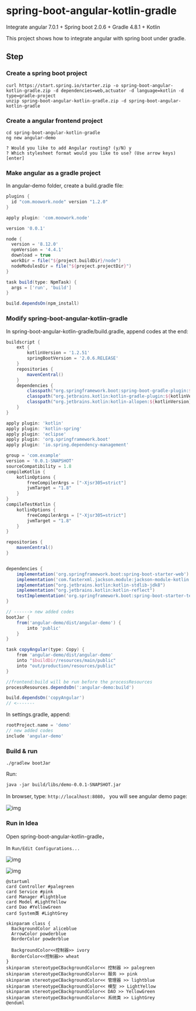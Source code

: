 # spring-boot-angular-kotlin-gradle

Integrate angular 7.0.1 + Spring boot 2.0.6 + Gradle 4.8.1 + Kotlin

This project shows how to integrate angular with spring boot under gradle.

## Step

### Create a spring boot project

```shell
curl https://start.spring.io/starter.zip -o spring-boot-angular-kotlin-gradle.zip -d dependencies=web,actuator -d language=kotlin -d type=gradle-project
unzip spring-boot-angular-kotlin-gradle.zip -d spring-boot-angular-kotlin-gradle
```

### Create a angular frontend project

```shell
cd spring-boot-angular-kotlin-gradle
ng new angular-demo
```

```shell
? Would you like to add Angular routing? (y/N) y
? Which stylesheet format would you like to use? (Use arrow keys) [enter]
```

### Make angular as a gradle project

In angular-demo folder, create a build.gradle file:

```groovy
plugins {
  id "com.moowork.node" version "1.2.0"
}

apply plugin: 'com.moowork.node'

version '0.0.1'

node {
  version = '8.12.0'
  npmVersion = '4.4.1'
  download = true
  workDir = file("${project.buildDir}/node")
  nodeModulesDir = file("${project.projectDir}")
}

task build(type: NpmTask) {
  args = ['run', 'build']
}

build.dependsOn(npm_install)
```

### Modify spring-boot-angular-kotlin-gradle

In spring-boot-angular-kotlin-gradle/build.gradle, append codes at the end:

```groovy
buildscript {
    ext {
        kotlinVersion = '1.2.51'
        springBootVersion = '2.0.6.RELEASE'
    }
    repositories {
        mavenCentral()
    }
    dependencies {
        classpath("org.springframework.boot:spring-boot-gradle-plugin:${springBootVersion}")
        classpath("org.jetbrains.kotlin:kotlin-gradle-plugin:${kotlinVersion}")
        classpath("org.jetbrains.kotlin:kotlin-allopen:${kotlinVersion}")
    }
}

apply plugin: 'kotlin'
apply plugin: 'kotlin-spring'
apply plugin: 'eclipse'
apply plugin: 'org.springframework.boot'
apply plugin: 'io.spring.dependency-management'

group = 'com.example'
version = '0.0.1-SNAPSHOT'
sourceCompatibility = 1.8
compileKotlin {
    kotlinOptions {
        freeCompilerArgs = ["-Xjsr305=strict"]
        jvmTarget = "1.8"
    }
}
compileTestKotlin {
    kotlinOptions {
        freeCompilerArgs = ["-Xjsr305=strict"]
        jvmTarget = "1.8"
    }
}

repositories {
    mavenCentral()
}


dependencies {
    implementation('org.springframework.boot:spring-boot-starter-web')
    implementation('com.fasterxml.jackson.module:jackson-module-kotlin')
    implementation("org.jetbrains.kotlin:kotlin-stdlib-jdk8")
    implementation("org.jetbrains.kotlin:kotlin-reflect")
    testImplementation('org.springframework.boot:spring-boot-starter-test')
}

// ------> new added codes
bootJar {
    from('angular-demo/dist/angular-demo') {
        into 'public'
    }
}

task copyAngular(type: Copy) {
    from 'angular-demo/dist/angular-demo'
    into "$buildDir/resources/main/public"
    into "out/production/resources/public"
}

//frontend:build will be run before the processResources
processResources.dependsOn(':angular-demo:build')

build.dependsOn('copyAngular')
// <-------
```

In settings.gradle, append:

```groovy
rootProject.name = 'demo'
// new added codes
include 'angular-demo'
```

### Build & run

```shell
./gradlew bootJar
```

Run:

```shell
java -jar build/libs/demo-0.0.1-SNAPSHOT.jar
```

In browser, type: `http://localhost:8080`， you will see angular demo page:

![img](doc/img/angular_page.png)

### Run in Idea

Open spring-boot-angular-kotlin-gradle，

In `Run/Edit Configurations...`

![img](doc/img/angular2.png)

![img](doc/img/angular3.png)

  ```plantuml
  @startuml
  card Controller #palegreen
  card Service #pink
  card Manager #lightblue
  card Model #LightYellow
  card Dao #YellowGreen
  card System类 #LightGrey

  skinparam class {
    BackgroundColor aliceblue
    ArrowColor powderblue
    BorderColor powderblue

    BackgroundColor<<控制器>> ivory
    BorderColor<<控制器>> wheat
  }
  skinparam stereotypeCBackgroundColor<< 控制器 >> palegreen
  skinparam stereotypeCBackgroundColor<< 服务 >> pink
  skinparam stereotypeCBackgroundColor<< 管理器 >> lightblue
  skinparam stereotypeCBackgroundColor<< 模型 >> LightYellow
  skinparam stereotypeCBackgroundColor<< DAO >> YellowGreen
  skinparam stereotypeCBackgroundColor<< 系统类 >> LightGrey
  @enduml
  ```
